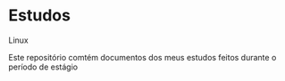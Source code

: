 # Estudos
Linux

Este repositório comtém documentos dos meus estudos feitos durante o período de estágio
